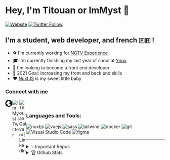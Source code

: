 # Hey, I'm Titouan or ImMyst 👋

[![Website](https://img.shields.io/website?label=titouan-galvani.fr&logo=personal-website&style=for-the-badge&up_color=yellow&up_message=WIP&url=https%3A%2F%2Ftitouan-galvani.fr%2F)][website]
[![Twitter Follow](https://img.shields.io/twitter/follow/ImMyst_?color=%231DA1F2&logo=twitter&style=for-the-badge)][twitter]

## I'm a student, web developer, and french 🇫🇷 !

- ⚽️ I'm currently working for [NGTV Experience][ngtv]
- 🎓 I'm currently finishing my last year of shool at [Ynov][ynov]
- 💄 I'm looking to become a front end developer
- 🥅 2021 Goal: Increasing my front and back end skills
- ❤️ [NuxtJS][nuxt] is my sweet little baby

### Connect with me

[<img align="left" alt="titouan-galvani.fr" width="22px" src="https://raw.githubusercontent.com/iconic/open-iconic/master/svg/globe.svg" />][website]
[<img align="left" alt="ImMyst | Twitter" width="22px" src="https://cdn.jsdelivr.net/npm/simple-icons@v3/icons/twitter.svg" />][twitter]
[<img align="left" alt="Titouan Galvani | LinkedIn" width="22px" src="https://cdn.jsdelivr.net/npm/simple-icons@v3/icons/linkedin.svg" />][linkedin]

<br />

### Languages and Tools:

<p align="left">
  <img src="https://www.vectorlogo.zone/logos/nuxtjs/nuxtjs-icon.svg" alt="nuxtjs" width="36" height="36"/>
  <img src="https://www.vectorlogo.zone/logos/vuejs/vuejs-icon.svg" alt="vuejs" width="36" height="36"/>
  <img src="https://www.vectorlogo.zone/logos/sass-lang/sass-lang-icon.svg" alt="sass" width="36" height="36"/> 
  <img src="https://www.vectorlogo.zone/logos/tailwindcss/tailwindcss-icon.svg" alt="tailwind" width="36" height="36"/>
  <img src="https://www.vectorlogo.zone/logos/docker/docker-icon.svg" alt="docker" width="36" height="36"/> 
  <img src="https://www.vectorlogo.zone/logos/git-scm/git-scm-icon.svg" alt="git" width="36" height="36"/>
  <img alt="Visual Studio Code" width="36" height="36" src="https://www.vectorlogo.zone/logos/visualstudio_code/visualstudio_code-icon.svg"/>
  <img src="https://www.vectorlogo.zone/logos/figma/figma-icon.svg" alt="figma" width="36" height="36"/> 
</p>

---

<details>
  <summary>💡 Important Repos</summary>
  <br>

[![ReadMe Card](https://github-readme-stats.immyst1.vercel.app/api/pin/?username=ImMyst&repo=Personal-site)](https://github.com/ImMyst/Personal-site)

[![ReadMe Card](https://github-readme-stats.immyst1.vercel.app/api/pin/?username=ImMyst&repo=kompo)](https://github.com/ImMyst/kompo)

[![ReadMe Card](https://github-readme-stats.immyst1.vercel.app/api/pin/?username=ImMyst&repo=Once-Agaaain)](https://github.com/ImMyst/Once-Agaaain)

[![ReadMe Card](https://github-readme-stats.immyst1.vercel.app/api/pin/?username=ImMyst&repo=create-project)](https://github.com/ImMyst/create-project)

</details>

<details>
  <summary>🏆 Github Stats</summary>

  <img align="left" alt="ImMyst's Github Stats" src="https://github-readme-stats.immyst1.vercel.app/api?username=ImMyst&show_icons=true&hide_border=true" />
</details>

[ngtv]: https://ngtvexperience.com
[ynov]: https://ynov.com
[nuxt]: https://nuxtjs.org/
[website]: https://titouan-galvani.fr
[twitter]: https://twitter.com/ImMyst_
[linkedin]: https://www.linkedin.com/in/titouan-galvani
